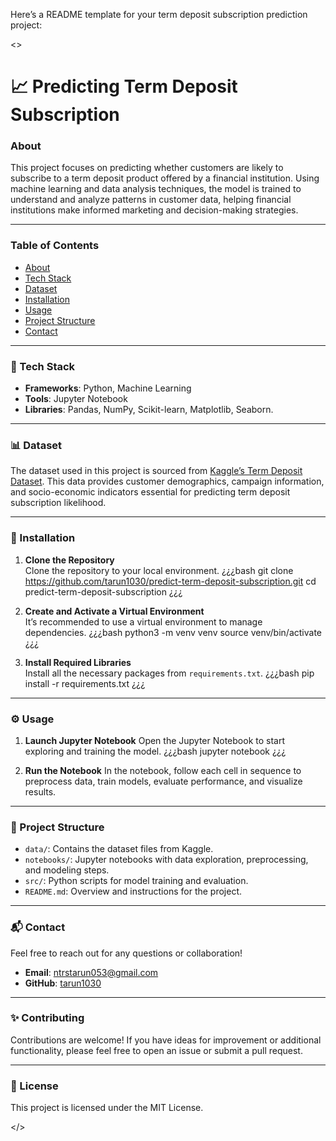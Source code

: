 Here’s a README template for your term deposit subscription prediction project:

<>

# 📈 Predicting Term Deposit Subscription

### About
This project focuses on predicting whether customers are likely to subscribe to a term deposit product offered by a financial institution. Using machine learning and data analysis techniques, the model is trained to understand and analyze patterns in customer data, helping financial institutions make informed marketing and decision-making strategies.

---

### Table of Contents
- [About](#about)
- [Tech Stack](#tech-stack)
- [Dataset](#dataset)
- [Installation](#installation)
- [Usage](#usage)
- [Project Structure](#project-structure)
- [Contact](#contact)

---

### 🚀 Tech Stack
- **Frameworks**: Python, Machine Learning
- **Tools**: Jupyter Notebook
- **Libraries**: Pandas, NumPy, Scikit-learn, Matplotlib, Seaborn.

---

### 📊 Dataset
The dataset used in this project is sourced from [Kaggle’s Term Deposit Dataset](https://www.kaggle.com/bank-direct-marketing-campaigns.csv). This data provides customer demographics, campaign information, and socio-economic indicators essential for predicting term deposit subscription likelihood.

---

### 🔧 Installation

1. **Clone the Repository**  
   Clone the repository to your local environment.
   ¿¿¿bash
   git clone https://github.com/tarun1030/predict-term-deposit-subscription.git
   cd predict-term-deposit-subscription
   ¿¿¿

2. **Create and Activate a Virtual Environment**  
   It’s recommended to use a virtual environment to manage dependencies.
   ¿¿¿bash
   python3 -m venv venv
   source venv/bin/activate
   ¿¿¿

3. **Install Required Libraries**  
   Install all the necessary packages from `requirements.txt`.
   ¿¿¿bash
   pip install -r requirements.txt
   ¿¿¿

---

### ⚙️ Usage
1. **Launch Jupyter Notebook**
   Open the Jupyter Notebook to start exploring and training the model.
   ¿¿¿bash
   jupyter notebook
   ¿¿¿

2. **Run the Notebook**
   In the notebook, follow each cell in sequence to preprocess data, train models, evaluate performance, and visualize results.

---

### 📁 Project Structure

- `data/`: Contains the dataset files from Kaggle.
- `notebooks/`: Jupyter notebooks with data exploration, preprocessing, and modeling steps.
- `src/`: Python scripts for model training and evaluation.
- `README.md`: Overview and instructions for the project.

---

### 📬 Contact
Feel free to reach out for any questions or collaboration!

- **Email**: [ntrstarun053@gmail.com](mailto:ntrstarun053@gmail.com)
- **GitHub**: [tarun1030](https://github.com/tarun1030)

---

### ✨ Contributing
Contributions are welcome! If you have ideas for improvement or additional functionality, please feel free to open an issue or submit a pull request.

---

### 📝 License
This project is licensed under the MIT License.

</>

